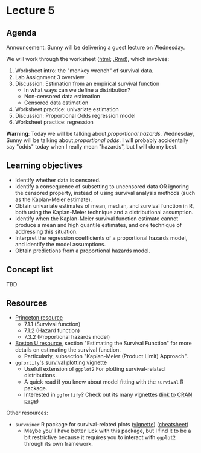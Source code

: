 # Lecture 5

## Agenda

Announcement: Sunny will be delivering a guest lecture on Wednesday.

We will work through the worksheet ([html](https://ubc-mds.github.io/DSCI_562/lec5/worksheet.nb.html); [.Rmd](https://raw.githubusercontent.com/UBC-MDS/DSCI_562/master/lec5/worksheet.Rmd)), which involves:

1. Worksheet intro: the "monkey wrench" of survival data.
2. Lab Assignment 3 overview
3. Discussion: Estimation from an empirical survival function
    - In what ways can we define a distribution?
    - Non-censored data estimation
    - Censored data estimation
4. Worksheet practice: univariate estimation
5. Discussion: Proportional Odds regression model
6. Worksheet practice: regression

__Warning__: Today we will be talking about _proportional hazards_. Wednesday, Sunny will be talking about _proportional odds_. I will probably accidentally say "odds" today when I really mean "hazards", but I will do my best.

## Learning objectives

- Identify whether data is censored.
- Identify a consequence of subsetting to uncensored data OR ignoring the censored property, instead of using survival analysis methods (such as the Kaplan-Meier estimate).
- Obtain univariate estimates of mean, median, and survival function in R, both using the Kaplan-Meier technique and a distributional assumption.
- Identify when the Kaplan-Meier survival function estimate cannot produce a mean and high quantile estimates, and one technique of addressing this situation.
- Interpret the regression coefficients of a proportional hazards model, and identify the model assumptions.
- Obtain predictions from a proportional hazards model.


## Concept list

TBD

## Resources

- [Princeton resource](https://data.princeton.edu/wws509/notes/c7.pdf)
    - 7.1.1 (Survival function) 
    - 7.1.2 (Hazard function) 
    - 7.3.2 (Proportional hazards model) 
- [Boston U resource](http://sphweb.bumc.bu.edu/otlt/MPH-Modules/BS/BS704_Survival/BS704_Survival_print.html), section "Estimating the Survival Function" for more details on estimating the survival function.
    - Particularly, subsection "Kaplan-Meier (Product Limit) Approach".
- [`ggfortify`'s survival plotting vignette](https://cran.r-project.org/web/packages/ggfortify/vignettes/plot_surv.html)
    - Usefull extension of `ggplot2` For plotting survival-related distributions.
    - A quick read if you know about model fitting with the `survival` R package.
    - Interested in `ggfortify`? Check out its many vignettes ([link to CRAN page](https://cran.r-project.org/web/packages/ggfortify/index.html))


Other resources:

- `survminer` R package for survival-related plots ([vignette](https://cran.r-project.org/web/packages/survminer/vignettes/Informative_Survival_Plots.html)) ([cheatsheet](https://rpkgs.datanovia.com/survminer/survminer_cheatsheet.pdf))
    - Maybe you'll have better luck with this package, but I find it to be a bit restrictive because it requires you to interact with `ggplot2` through its own framework.
